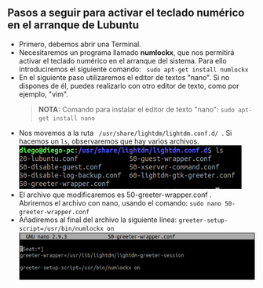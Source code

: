 <html lang="es">
<head>
    <meta charset="UTF-8">
    <meta name="description" content="Solución al lag en pantalla en Lubuntu">
    <meta name="keywords" content="lubuntu">
    <meta name="author" content="Juan Diego Mesa Álvarez";
</head>
<body>
<h2>Pasos a seguir para activar el teclado numérico en el arranque de Lubuntu</h2>
<ul>
  <li>Primero, debemos abrir una Terminal.</li>
  <li>Necesitaremos un programa llamado <strong>numlockx</strong>, que nos permitirá activar el teclado numérico 
  en el arranque del sistema. Para ello introduciremos el siguiente comando: <code> sudo apt-get install numlockx </code></li>
  <li>En el siguiente paso utilizaremos el editor de textos "nano". Si no dispones de él, puedes realizarlo con otro editor de 
  texto, como por ejemplo, "vim".</li>
   
   <blockquote>
    <p><strong>NOTA:</strong> Comando para instalar el editor de texto "nano": <code>sudo apt-get install nano </code></p>
   </blockquote>
  
  <li>Nos movemos a la ruta <code> /usr/share/lightdm/lightdm.conf.d/ </code>. Si hacemos un <code>ls</code>, observaremos que 
  hay varios archivos.</li>
  <img src="img/ls_lightdm-conf-d.png" alt="ls">
  
  <li>El archivo que modificaremos es 50-greeter-wrapper.conf . <br> Abriremos el archivo con nano, usando el comando: 
    <code>sudo nano 50-greeter-wrapper.conf</code></li>
  <li>Añadiremos al final del archivo la siguiente línea: <code>greeter-setup-script=/usr/bin/numlockx on</code></li>
   <img src="img/50-greeter-wrapper-conf.png" alt="foto_archivo_50-greeter">
  
